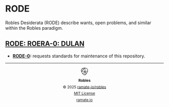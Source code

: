 # RODE

Robles Desiderata (RODE) describe wants, open problems, and similar within the Robles paradigm.

<!--START OAC INDEX: DO NOT REMOVE THIS LINE -->
## [RODE: ROERA-0: DULAN](roera-000-000-000-dulan/README.md)
- **[RODE-0](/rode/roera-000-000-000-dulan/rode-000-000-000/README.md):** requests standards for maintenance of this repository.

<!--ROBLES FOOTER: DO NOT REMOVE THIS LINE-->
---

<div align="center">
  <picture>
    <source srcset="/assets/robles-inverted-transparent.png" media="(prefers-color-scheme: dark)">
    <img height="24" src="/assets/robles-transparent.png" alt="Robles"/>
  </picture>
  <br/>
  <sub>
    <b>Robles</b>
    <br/>
    &copy; 2025 <a href="https://github.com/ramate-io/robles">ramate-io/robles</a>
    <br/>
    <a href="https://github.com/ramate-io/robles/blob/main/LICENSE">MIT License</a>
    <br/>
    <a href="https://www.ramate.io">ramate.io</a>
  </sub>
</div>

<!--END OAC INDEX: DO NOT REMOVE THIS LINE -->

